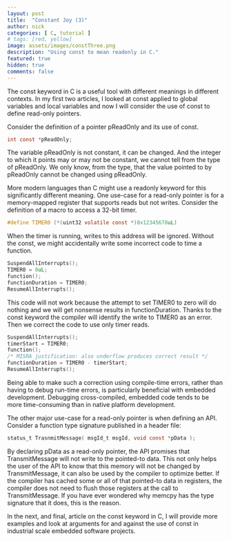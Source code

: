 ```yaml
---
layout: post
title:  "Constant Joy (3)"
author: nick
categories: [ C, tutorial ]
# tags: [red, yellow]
image: assets/images/constThree.png
description: "Using const to mean readonly in C."
featured: true
hidden: true
comments: false
---
```


The const keyword in C is a useful tool with different meanings in different contexts. In my first two articles, I looked at const applied to global variables and local variables and now I will consider the use of const to define read-only pointers.

Consider the definition of a pointer pReadOnly and its use of const.
```c
int const *pReadOnly;
```
The variable pReadOnly is not constant, it can be changed. And the integer to which it points may or may not be constant, we cannot tell from the type of pReadOnly. We only know, from the type, that the value pointed to by pReadOnly cannot be changed using pReadOnly.

More modern languages than C might use a readonly keyword for this significantly different meaning.
One use-case for a read-only pointer is for a memory-mapped register that supports reads but not writes.
Consider the definition of a macro to access a 32-bit timer.
```c
#define TIMER0 (*(uint32 volatile const *)0x12345678uL)
```
When the timer is running, writes to this address will be ignored. Without the const, we might accidentally write some incorrect code to time a function.
```c
SuspendAllInterrupts();
TIMER0 = 0uL;
function();
functionDuration = TIMER0;
ResumeAllInterrupts();
```
This code will not work because the attempt to set TIMER0 to zero will do nothing and we will get nonsense results in functionDuration. Thanks to the const keyword the compiler will identify the write to TIMER0 as an error. Then we correct the code to use only timer reads.
```c
SuspendAllInterrupts();
timerStart = TIMER0;
function();
/* MISRA justification: also underflow produces correct result */
functionDuration = TIMER0 - timerStart;
ResumeAllInterrupts();
```
Being able to make such a correction using compile-time errors, rather than having to debug run-time errors, is particularly beneficial with embedded development. Debugging cross-compiled, embedded code tends to be more time-consuming than in native platform development.

The other major use-case for a read-only pointer is when defining an API. Consider a function type signature published in a header file:
```c
status_t TrasnmitMessage( msgId_t msgId, void const *pData );
```
By declaring pData as a read-only pointer, the API promises that TransmitMessage will not write to the pointed-to data. This not only helps the user of the API to know that this memory will not be changed by TransmitMessage, it can also be used by the compiler to optimize better. If the compiler has cached some or all of that pointed-to data in registers, the compiler does not need to flush those registers at the call to TransmitMessage. If you have ever wondered why memcpy has the type signature that it does, this is the reason.

In the next, and final, article on the const keyword in C, I will provide more examples and look at arguments for and against the use of const in industrial scale embedded software projects.
